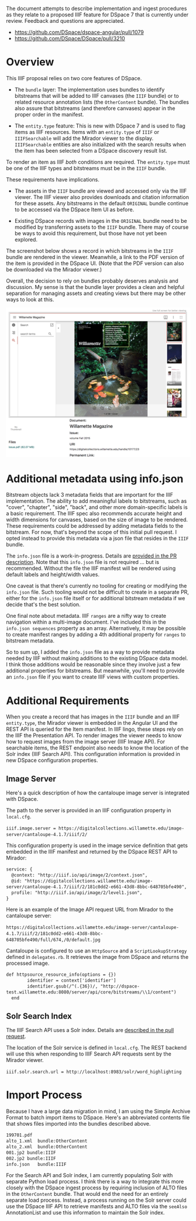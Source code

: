 
The document attempts to describe implementation and ingest procedures as they relate to 
a proposed IIIF feature for DSpace 7 that is currently under review. Feedback and questions
are appreciated.

* https://github.com/DSpace/dspace-angular/pull/1079
* https://github.com/DSpace/DSpace/pull/3210


# Overview

This IIIF proposal relies on two core features of DSpace. 

* The `bundle` layer: The implementation uses bundles to identify bitstreams that will be added 
  to IIIF canvases (the `IIIF` bundle) or to related resource annotation lists (the `OtherContent` bundle). 
  The bundles also assure that bitstreams (and therefore canvases) appear in the proper order in the manifest.
  
* The `entity.type` feature: This is new with DSpace 7 and is used to flag items as IIIF resources. 
  Items with an `entity.type` of `IIIF` or `IIIFSearchable` will add the Mirador viewer to the 
  display. `IIIFSearchable` entities are also initialized with the search results when the item has 
  been selected from a DSpace discovery result list.

To render an item as IIIF _both_ conditions are required.  The `entity.type` must be one of the IIIF types 
and bitstreams must be in the `IIIF` bundle.

These requirements have implications.

* The assets in the `IIIF` bundle are viewed and accessed only via the IIIF viewer. The IIIF viewer also provides 
  downloads and citation information for these assets. Any bitstreams in the default `ORIGINAL` bundle continue to 
  be accessed via the DSpace Item UI as before. 
  
* Existing DSpace records with images in the `ORIGINAL` bundle need to be modified by transferring assets to the 
  `IIIF` bundle. There may of course be ways to avoid this requirement, but those have not yet been explored.  
  
The screenshot below shows a record in which bitstreams in the `IIIF` bundle are rendered in the viewer. Meanwhile, a link to the
PDF version of the item is provided in the DSpace UI. (Note that the PDF version can also be downloaded via the Mirador viewer.)

Overall, the decision to rely on bundles probably deserves analysis and discussion. My sense is that the bundle layer
provides a clean and helpful separation for managing assets and creating views but there may be other ways to look
at this.

![item image](images/sample_rec.png "Item")



# Additional metadata using info.json

Bitstream objects lack 3 metadata fields
that are important for the IIIF implementation. The ability to add meaningful labels to bitstreams, such as "cover", "chapter",
"side", "back", and other more domain-specific labels is a basic requirement. The IIIF spec also recommends accurate height and width 
dimensions for canvases, based on the size of image to be rendered. These requirements could be addressed by adding metadata
fields to the bitstream. For now, that's beyond the scope of this initial pull request. I opted
instead to provide this metadata via a json file that resides in the `IIIF` bundle. 

The `info.json` file is a work-in-progress. Details are [provided in the PR description](https://github.com/DSpace/DSpace/pull/3210). 
Note that this `info.json` file is not required ... but is recommended.  Without the file the IIIF manifest will be 
rendered using default labels and height/width values.

One caveat is that there's currently no tooling for creating or modifying the `info.json` file. Such tooling would not be 
difficult to create in a separate PR, either for the `info.json` file itself or for additional bitstream metadata if we decide that's 
the best solution. 

One final note about metadata.  IIIF `ranges` are a nifty way to create navigation within a multi-image document. I've
included this in the `info.json sequences` property as an array. Alternatively, it may be possible to create manifest ranges 
by adding a 4th additional property for `ranges` to bitstream metadata. 

So to sum up, I added the `info.json` file as a way to provide metadata needed by IIIF without making additions to the existing DSpace data model.
I think those additions would be reasonable since they involve just a few additional properties for bitstreams. But meanwhile, you'll
need to provide an `info.json` file if you want to create IIIF views with custom properties.


# Additional Requirements

When you create a record that has images in the `IIIF` bundle and an IIIF `entity.type`, the Mirador viewer is embedded in the
Angular UI and the REST API is queried for the Item manifest. In IIIF lingo, these steps rely on the IIIF the Presentation API. 
To render images the viewer needs to know how to request images from the image server (IIIF Image API). For searchable 
items, the REST endpoint also needs to know the location of the Solr index (IIIF Search API). This configuration information is provided
in new DSpace configuration properties.

## Image Server

Here's a quick description of how the cantaloupe image server is integrated with DSpace.  

The path to the server is provided in an IIIF configuration property in `local.cfg`.

`iiif.image.server = https://digitalcollections.willamette.edu/image-server/cantaloupe-4.1.7/iiif/2/`

This configuration property is used in the image service definition that gets embedded in the IIIF manifest
and returned by the DSpace REST API to Mirador:

```
service: {
  @context: "http://iiif.io/api/image/2/context.json",
  @id: "https://digitalcollections.willamette.edu/image-server/cantaloupe-4.1.7/iiif/2/181c0dd2-e661-43d8-8bbc-648705bfe490",
  profile: "http://iiif.io/api/image/2/level1.json",
}

```

Here is an example of the Image API request URL from Mirador to the cantaloupe server:

`https://digitalcollections.willamette.edu/image-server/cantaloupe-4.1.7/iiif/2/181c0dd2-e661-43d8-8bbc-648705bfe490/full/674,/0/default.jpg`

Cantaloupe is configured to use an `HttpSource` and a `ScriptLookupStrategy` defined in `delegates.rb`. It retrieves the image 
from DSpace and returns the processed image.

```
def httpsource_resource_info(options = {})
        identifier = context['identifier']
        identifier.gsub(/^(.{36})/, "http://dspace-test.willamette.edu:8080/server/api/core/bitstreams/\\1/content")
  end
  ```

## Solr Search Index

The IIIF Search API uses a Solr index.  Details are [described in the pull request](https://github.com/DSpace/DSpace/pull/3210).

The location of the Solr service is defined in `local.cfg`. The REST backend will use this when responding to IIIF Search API requests
sent by the Mirador viewer.

`iiif.solr.search.url = http://localhost:8983/solr/word_highlighting`



# Import Process

Because I have a large data migration in mind, I am using the Simple Archive Format to batch import items to DSpace. Here's 
an abbreviated contents file that shows files imported into the bundles described above. 

```
199701.pdf
alto_1.xml  bundle:OtherContent
alto_2.xml  bundle:OtherContent
001.jp2 bundle:IIIF
002.jp2	bundle:IIIF
info.json	bundle:IIIF
```

For the Search API and Solr index, I am currently populating Solr with separate Python load process.  I think there is a 
way to integrate this more closely with the DSpace ingest process by requiring inclusion of ALTO files in the `OtherContent` 
bundle. That would end the need for an entirely separate load process. Instead, a process running on the Solr server 
could use the DSpace IIIF API to retrieve manifests and ALTO files via the `seeAlso` AnnotationList and use this information to 
maintain the Solr index. 
